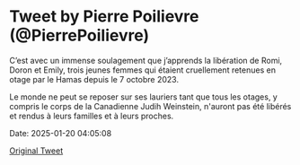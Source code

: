 # Tweet by Pierre Poilievre (@PierrePoilievre)

C’est avec un immense soulagement que j’apprends la libération de Romi, Doron et Emily, trois jeunes femmes qui étaient cruellement retenues en otage par le Hamas depuis le 7 octobre 2023.

Le monde ne peut se reposer sur ses lauriers tant que tous les otages, y compris le corps de la Canadienne Judih Weinstein, n'auront pas été libérés et rendus à leurs familles et à leurs proches.

Date: 2025-01-20 04:05:08

[Original Tweet](https://x.com/PierrePoilievre/status/1881191202256753123)
